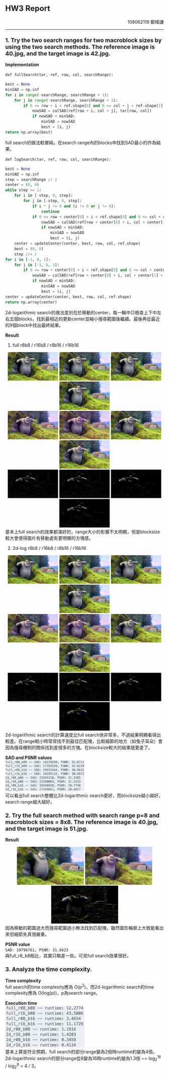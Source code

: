 ## <font size = 5> **HW3 Report** </font>
<p align="right"> 108062119 鄭幃謙 </p>

---
### <font size=4> **1. Try the two search ranges for two macroblock sizes by using the two search methods. The reference image is 40.jpg, and the target image is 42.jpg.** </font>

**Implementation**<br>

`def fullSearch(tar, ref, row, col, searchRange):`
``` python
best = None
minSAD = np.inf
for i in range(-searchRange, searchRange + 1):
    for j in range(-searchRange, searchRange + 1):
        if 0 <= row + i < ref.shape[0] and 0 <= col + j < ref.shape[1]:
            nowSAD = calSAD(ref[row + i, col + j], tar[row, col])
            if nowSAD < minSAD:
                minSAD = nowSAD
                best = (i, j)
return np.array(best)
```
full search的做法較單純，在search range內的blocks中找到SAD最小的作為結果。<br>

`def logSearch(tar, ref, row, col, searchRange):`
``` python
best = None
minSAD = np.inf
step = searchRange // 2
center = (0, 0)
while step >= 1:
    for i in [-step, 0, step]:
        for j in [-step, 0, step]:
            if i * j != 0 and (i != 0 or j != 0):
                continue
            if 0 <= row + center[0] + i < ref.shape[0] and 0 <= col + center[1] + j < ref.shape[1]:
                nowSAD = calSAD(ref[row + center[0] + i, col + center[1] + j], tar[row, col])
                if nowSAD < minSAD:
                    minSAD = nowSAD
                    best = (i, j)
    center = updateCenter(center, best, row, col, ref.shape)
    best = (0, 0)
    step //= 2
for i in [-1, 0, 1]:
    for j in [-1, 0, 1]:
        if 0 <= row + center[0] + i < ref.shape[0] and 0 <= col + center[1] + j < ref.shape[1]:
            nowSAD = calSAD(ref[row + center[0] + i, col + center[1] + j], tar[row, col])
            if nowSAD < minSAD:
                minSAD = nowSAD
                best = (i, j)
center = updateCenter(center, best, row, col, ref.shape)
return np.array(center)
```

2d-logarithmic search的做法差別在於移動的center，每一輪中只檢查上下中左右五個blocks，找到最相近的更新center並縮小搜尋範圍後繼續。最後再從最近的9個block中找出最終結果。<br>

**Result**<br>

1. full r8b8 / r16b8 / r8b16 / r16b16<br>
<center>
<img src="out/full_predicted_r8_b8.jpg" width=160 height=90/>
<img src="out/full_predicted_r16_b8.jpg" width=160 height=90/>
<img src="out/full_predicted_r8_b16.jpg" width=160 height=90/>
<img src="out/full_predicted_r16_b16.jpg" width=160 height=90/>
</center>
<center>
<img src="out/full_motion_vector_r8_b8.jpg" width=160 height=90/>
<img src="out/full_motion_vector_r16_b8.jpg" width=160 height=90/>
<img src="out/full_motion_vector_r8_b16.jpg" width=160 height=90/>
<img src="out/full_motion_vector_r16_b16.jpg" width=160 height=90/>
</center>
<center>
<img src="out/full_residual_r8_b8.jpg" width=160 height=90/>
<img src="out/full_residual_r16_b8.jpg" width=160 height=90/>
<img src="out/full_residual_r8_b16.jpg" width=160 height=90/>
<img src="out/full_residual_r16_b16.jpg" width=160 height=90/>
</center>
基本上full search的效果都滿好的，range大小的影響不太明顯，但是blocksize較大會使得圖片有移動處有更明顯的方塊感。<br>

2. 2d-log r8b8 / r16b8 / r8b16 / r16b16<br>
<center>
<img src="out/2d_predicted_r8_b8.jpg" width=160 height=90/>
<img src="out/2d_predicted_r16_b8.jpg" width=160 height=90/>
<img src="out/2d_predicted_r8_b16.jpg" width=160 height=90/>
<img src="out/2d_predicted_r16_b16.jpg" width=160 height=90/>
</center>
<center>
<img src="out/2d_motion_vector_r8_b8.jpg" width=160 height=90/>
<img src="out/2d_motion_vector_r16_b8.jpg" width=160 height=90/>
<img src="out/2d_motion_vector_r8_b16.jpg" width=160 height=90/>
<img src="out/2d_motion_vector_r16_b16.jpg" width=160 height=90/>
</center>
<center>
<img src="out/2d_residual_r8_b8.jpg" width=160 height=90/>
<img src="out/2d_residual_r16_b8.jpg" width=160 height=90/>
<img src="out/2d_residual_r8_b16.jpg" width=160 height=90/>
<img src="out/2d_residual_r16_b16.jpg" width=160 height=90/>
</center>
2d-logarithmic search的計算速度比full search快非常多，不過結果明顯看得出較差。在range較小時常常找不到最佳匹配塊，比較細節的地方（如兔子耳朵）會因為搜尋機制的關係找到差很多的方塊。在blocksize較大的結果就更差了。<br>

**SAD and PSNR values**<br>
<img src="psnr.png" width="50%"/><br>
可以看出full search整體比2d-logarithmic search更好，而blocksize越小越好，search range越大越好。<br>

### <font size=4> **2. Try the full search method with search range p=8 and macroblock sizes = 8x8. The reference image is 40.jpg, and the target image is 51.jpg.** </font>

**Result**<br>
<center>
<img src="out/40to51.jpg" width=213 height=120/>
<img src="out/40to51MV.jpg" width=213 height=120/>
<img src="out/40to51Res.jpg" width=213 height=120/>
</center>
因為移動的範圍過大而搜尋範圍過小無法找到匹配塊，雖然圖形輪廓上大致能看出來但細節失真很嚴重。

**PSNR value**<br>
`SAD: 19796761, PSNR: 31.6623`<br>
與full_r8_b8相比，其實只略差一些。可見full search效果很好。

### <font size=4> **3. Analyze the time complexity.** </font>

**Time complexity**<br>
full search的time complexity應為 O(p<sup>2</sup>)，而2d-logarithmic search的time complexity應為 O(log(p))，p為search range。<br>

**Execution time**<br>
<img src="time.png" width="50%"/><br>
基本上算是符合預期，full search的部分range變為2倍時runtime約變為4倍。2d-logarithmic search的部分range從8變為16時runtime約變為1.3倍 ~= log<sub>2</sub><sup>16</sup> / log<sub>2</sub><sup>8</sup> = 4 / 3。